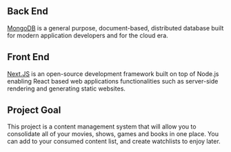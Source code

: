 ## Back End

[MongoDB](https://www.mongodb.com/) is a general purpose, document-based, distributed database built for modern application developers and for the cloud era.

## Front End

[Next.JS](https://nextjs.org/) is an open-source development framework built on top of Node.js enabling React based web applications functionalities such as server-side rendering and generating static websites.

## Project Goal

This project is a content management system that will allow you to consolidate all of your movies, shows, games and books in one place. You can add to your consumed content list, and create watchlists to enjoy later.
